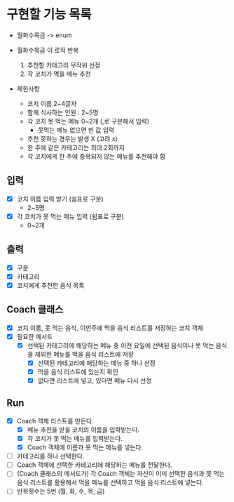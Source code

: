 # 구현할 기능 목록

* 월화수목금 -> enum 

* 월화수목금 이 로직 반복
  1. 추천할 카테고리 무작위 선정
  2. 각 코치가 먹을 메뉴 추천

* 제한사항
  * 코치 이름 2~4글자
  * 함께 식사하는 인원 : 2~5명
  * 각 코치 못 먹는 메뉴 0~2개 (,로 구분해서 입력)
    * 못먹는 메뉴 없으면 빈 값 입력
  * 추천 못하는 경우는 발생 X (고려 x)
  * 한 주에 같은 카테고리는 최대 2회까지
  * 각 코치에게 한 주에 중복되지 않는 메뉴를 추천해야 함

## 입력
- [x] 코치 이름 입력 받기 (쉼표로 구분)
  - 2~5명
- [x] 각 코치가 못 먹는 메뉴 입력 (쉼표로 구분)
  - 0~2개

## 출력
- [x] 구분
- [x] 카테고리
- [x] 코치에게 추천한 음식 목록

## Coach 클래스
- [x] 코치 이름, 못 먹는 음식, 이번주에 먹을 음식 리스트를 저장하는 코치 객체 
- [x] 필요한 메서드
  - [x] 선택된 카테고리에 해당하는 메뉴 중 이전 요일에 선택된 음식이나 못 먹는 음식을 제외한 메뉴를 먹을 음식 리스트에 저장
    - [x] 선택된 카테고리에 해당하는 메뉴 중 하나 선정
    - [x] 먹을 음식 리스트에 있는지 확인
    - [x] 없다면 리스트에 넣고, 있다면 메뉴 다시 선정

## Run
- [x] Coach 객체 리스트를 만든다.
  - [x] 메뉴 추천을 받을 코치의 이름을 입력받는다.
  - [x] 각 코치가 못 먹는 메뉴를 입력받는다.
  - [x] Coach 객체에 이름과 못 먹는 메뉴를 넣는다.
- [ ] 카테고리를 하나 선택한다.
- [ ] Coach 객체에 선택한 카테고리에 해당하는 메뉴를 전달한다.
- [ ] (Coach 클래스의 메서드가) 각 Coach 객체는 자신이 이미 선택한 음식과 못 먹는 음식 리스트를 활용해서 먹을 메뉴를 선택하고 먹을 음식 리스트에 넣는다.
- [ ] 반복횟수는 5번 (월, 화, 수, 목, 금)